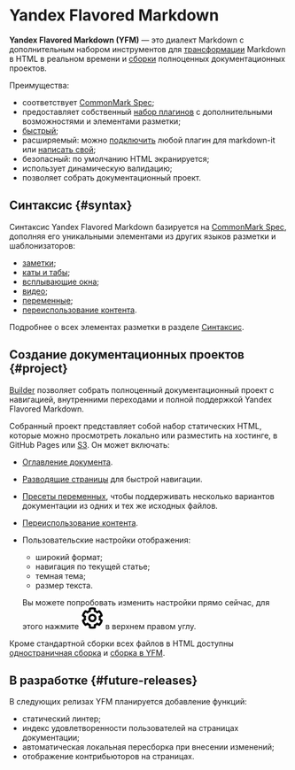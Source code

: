 # Yandex Flavored Markdown

**Yandex Flavored Markdown (YFM)** — это диалект Markdown с дополнительным набором инструментов для [трансформации](./tools/transform/index.md) Markdown в HTML в реальном времени и [сборки](./tools/docs/index.md) полноценных документационных проектов.

Преимущества:

* соответствует [CommonMark Spec](https://spec.commonmark.org/);
* предоставляет собственный [набор плагинов](./plugins/index.md) с дополнительными возможностями и элементами разметки;
* [быстрый](https://www.npmjs.com/package/markdown-it#benchmark);
* расширяемый: можно [подключить](./plugins/import.md) любой плагин для markdown-it или [написать свой](https://github.com/markdown-it/markdown-it/tree/master/docs);
* безопасный: по умолчанию HTML экранируется;
* использует динамическую валидацию;
* позволяет собрать документационный проект.

## Синтаксис {#syntax}

Синтаксис Yandex Flavored Markdown базируется на [CommonMark Spec](https://spec.commonmark.org/), дополняя его уникальными элементами из других языков разметки и шаблонизаторов:

* [заметки](./syntax/notes.md);
* [каты и табы](./syntax/cuts-tabs.md);
* [всплывающие окна](./syntax/term.md);
* [видео](./syntax/media.md#video);
* [переменные](./syntax/vars.md);
* [переиспользование контента](./project/includes.md).

Подробнее о всех элементах разметки в разделе [Синтаксис](./syntax/index.md).

## Создание документационных проектов {#project}

[Builder](./tools/docs/index.md) позволяет собрать полноценный документационный проект с навигацией, внутренними переходами и полной поддержкой Yandex Flavored Markdown.

Собранный проект представляет собой набор статических HTML, которые можно просмотреть локально или разместить на хостинге, в GitHub Pages или [S3](./tools/docs/publish-s3.md). Он может включать:

* [Оглавление документа](./project/toc.md).
* [Разводящие страницы](./project/leading-page.md) для быстрой навигации.
* [Пресеты переменных](./project/presets.md), чтобы поддерживать несколько вариантов документации из одних и тех же исходных файлов.
* [Переиспользование контента](./project/includes.md).
* Пользовательские настройки отображения:
    * широкий формат;
    * навигация по текущей статье;
    * темная тема;
    * размер текста.

  Вы можете попробовать изменить настройки прямо сейчас, для этого нажмите ![settings-icon](./_images/user-settings.svg) в верхнем правом углу.

Кроме стандартной сборки всех файлов в HTML доступны [одностраничная сборка](./tools/docs/singlepage.md) и [сборка в YFM](./tools/docs/build#yfm.md).

## В разработке {#future-releases}

В следующих релизах YFM планируется добавление функций:

* cтатический линтер;
* индекс удовлетворенности пользователей на страницах документации;
* автоматическая локальная пересборка при внесении изменений;
* отображение контрибьюторов на страницах.
